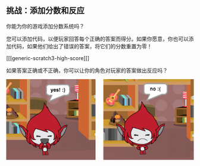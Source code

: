 ## 挑战：添加分数和反应

你能为你的游戏添加分数系统吗？

您可以添加代码，以便玩家回答每个正确的答案而得分。如果你愿意，你也可以添加代码，如果他们给出了错误的答案，将它们的分数重置为零！

[[[generic-scratch3-high-score]]]

如果答案正确或不正确，你可以让你的角色对玩家的答案做出反应吗？

![截图](images/brain-costume.png)